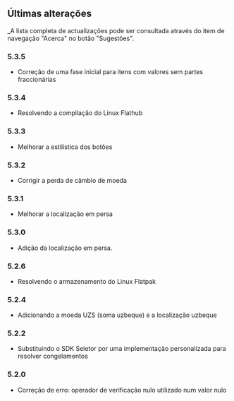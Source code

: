 ## Últimas alterações

_A lista completa de actualizações pode ser consultada através do item de navegação "Acerca" no botão "Sugestões".

### 5.3.5
- Correção de uma fase inicial para itens com valores sem partes fraccionárias

### 5.3.4
- Resolvendo a compilação do Linux Flathub

### 5.3.3
- Melhorar a estilística dos botões

### 5.3.2
- Corrigir a perda de câmbio de moeda

### 5.3.1
- Melhorar a localização em persa

### 5.3.0
- Adição da localização em persa. 

### 5.2.6
- Resolvendo o armazenamento do Linux Flatpak

### 5.2.4
- Adicionando a moeda UZS (soma uzbeque) e a localização uzbeque

### 5.2.2
- Substituindo o SDK Seletor por uma implementação personalizada para resolver congelamentos

### 5.2.0
- Correção de erro: operador de verificação nulo utilizado num valor nulo
